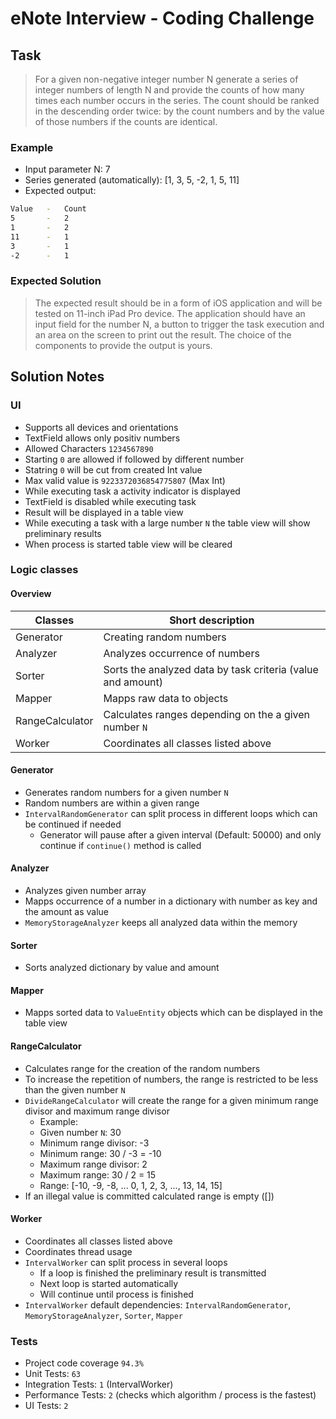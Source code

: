 # eNote Interview - Coding Challenge

## Task

> For a given non-negative integer number N generate a series of integer numbers of length N and provide the counts of how many times each number occurs in the series. The count should be ranked in the descending order twice: by the count numbers and by the value of those numbers if the counts are identical.

### Example

- Input parameter N: 7
- Series generated (automatically): [1, 3, 5, -2, 1, 5, 11]
- Expected output:
```sh
Value   -   Count
5       -   2
1       -   2
11      -   1
3       -   1
-2      -   1
```   

### Expected Solution

> The expected result should be in a form of iOS application and will be tested on 11-inch iPad Pro device. The application should have an input field for the number N, a button to trigger the task execution and an area on the screen to print out the result. The choice of the components to provide the output is yours. 

## Solution Notes

### UI
- Supports all devices and orientations
- TextField allows only positiv numbers
- Allowed Characters `1234567890`
- Starting `0` are allowed if followed by different number 
- Statring `0` will be cut from created Int value
- Max valid value is `9223372036854775807` (Max Int)
- While executing task a activity indicator is displayed
- TextField is disabled while executing task
- Result will be displayed in a table view
- While executing a task with a large number `N` the table view will show preliminary results
- When process is started table view will be cleared

### Logic classes
#### Overview
| Classes | Short description |
| ------ | ------ |
| Generator | Creating random numbers |
| Analyzer | Analyzes occurrence of numbers |
| Sorter | Sorts the analyzed data by task criteria (value and amount)  |
| Mapper | Mapps raw data to objects |
| RangeCalculator | Calculates ranges depending on the a given number `N` |
| Worker | Coordinates all classes listed above |

#### Generator
- Generates random numbers for a given number `N`
- Random numbers are within a given range
- `IntervalRandomGenerator` can split process in different loops which can be continued if needed 
    - Generator will pause after a given interval (Default: 50000) and only continue if `continue()` method is called 

#### Analyzer
- Analyzes given number array
- Mapps occurrence of a number in a dictionary with number as key and the amount as value
- `MemoryStorageAnalyzer` keeps all analyzed data within the memory

#### Sorter
- Sorts analyzed dictionary by value and amount

#### Mapper
- Mapps sorted data to `ValueEntity` objects which can be displayed in the table view

#### RangeCalculator
- Calculates range for the creation of the random numbers
- To increase the repetition of numbers, the range is restricted to be less than the given number `N`
- `DivideRangeCalculator` will create the range for a given minimum range divisor and maximum range divisor
    - Example:
    - Given number `N`: 30
    - Minimum range divisor: -3
    - Minimum range: 30 / -3 = -10    
    - Maximum range divisor: 2
    - Maximum range: 30 / 2 = 15
    - Range: [-10, -9, -8, ... 0, 1, 2, 3, ..., 13, 14, 15]
- If an illegal value is committed calculated range is empty ([])

#### Worker
- Coordinates all classes listed above
- Coordinates thread usage
- `IntervalWorker` can split process in several loops
    - If a loop is finished the preliminary result is transmitted
    - Next loop is started automatically
    - Will continue until process is finished
- `IntervalWorker` default dependencies: `IntervalRandomGenerator`, `MemoryStorageAnalyzer`, `Sorter`, `Mapper` 

### Tests
- Project code coverage `94.3%`
- Unit Tests: `63`
- Integration Tests: `1` (IntervalWorker)
- Performance Tests: `2` (checks which algorithm / process is the fastest)
- UI Tests: `2`
